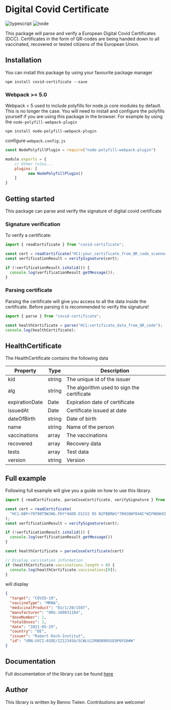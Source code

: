# Digital Covid Certificate

![typescript](https://img.shields.io/npm/types/typescript)
![node](https://img.shields.io/node/v/covid-certificate)

This package will parse and verify a European Digital Covid Certificates (DCC). Certificates in the form
of QR-codes are being handed down to all vaccinated, recovered or tested citizens of the European Union.

## Installation

You can install this package by using your favourite package manager

`npm install covid-certificate --save`

### Webpack >= 5.0

Webpack < 5 used to include polyfills for node.js core modules by default.
This is no longer the case. You will need to install and configure the polyfills
yourself if you are using this package in the browser. For example by using the `node-polyfill-webpack-plugin`

`npm install node-polyfill-webpack-plugin`

configure `webpack.config.js`

```js
const NodePolyfillPlugin = require("node-polyfill-webpack-plugin")

module.exports = {
	// Other rules...
	plugins: [
          new NodePolyfillPlugin()
	]
}
```

## Getting started

This package can parse and verify the signature of digital covid certificate

### Signature verification

To verify a certificate:

```js
import { readCertificate } from "covid-certificate";

const cert = readCertificate("HC1:your_certificate_from_QR_code_scanner");
const verfificationResult = verifySignature(cert);

if (!verfificationResult.isValid()) {
  console.log(verfificationResult.getMessage());
}
```

### Parsing certificate

Parsing the certificate will give you access to all the data inside the
certificate. Before parsing it is recommended to verify the signature!

```js
import { parse } from "covid-certificate";

const healthCertificate = parse("HC1:certificate_data_from_QR_code");
console.log(healthCertificate);
```

## HealthCertificate

The HealthCertificate contains the following data

| Property       | Type   | Description                                |
|----------------|--------|--------------------------------------------|
| kid            | string | The unique id of the issuer                |
| alg            | string | The algorithm used to sign the certificate |
| expirationDate | Date   | Expiration date of certificate             |
| issuedAt       | Date   | Certificate issued at date                 |
| dateOfBirth    | string | Date of birth                              |
| name           | string | Name of the person                         |
| vaccinations   | array  | The vaccinations                           |
| recovered      | array  | Recovery data                              |
| tests          | array  | Test data                                  |
| version        | string | Version                                    |

## Full example

Following full example will give you a guide on how to use this library.

```js
import { readCertificate, parseCoseCertificate, verifySignature } from "covid-certificate";

const cert = readCertificate(
  "HC1:6BF+70790T9WJWG.FKY*4GO0.O1CV2 O5 N2FBBRW1*70HS8WY04AC*WIFN0AHCD8KD97TK0F90KECTHGWJC0FDC:5AIA%G7X+AQB9746HS80:54IBQF60R6$A80X6S1BTYACG6M+9XG8KIAWNA91AY%67092L4WJCT3EHS8XJC +DXJCCWENF6OF63W5NW6WF6%JC QE/IAYJC5LEW34U3ET7DXC9 QE-ED8%E.JCBECB1A-:8$96646AL60A60S6Q$D.UDRYA 96NF6L/5QW6307KQEPD09WEQDD+Q6TW6FA7C466KCN9E%961A6DL6FA7D46JPCT3E5JDLA7$Q6E464W5TG6..DX%DZJC6/DTZ9 QE5$CB$DA/D JC1/D3Z8WED1ECW.CCWE.Y92OAGY8MY9L+9MPCG/D5 C5IA5N9$PC5$CUZCY$5Y$527BHB6*L8ARHDJL.Q7*2T7:SCNFZN70H6*AS6+T$D9UCAD97R8NIBO+/RJVE$9PAGPTBIZEP MO-Q0:R13IURRQ5MV93M9V3X2U:NDZSF"
);
const verfificationResult = verifySignature(cert);

if (!verfificationResult.isValid()) {
  console.log(verfificationResult.getMessage())
}

const healthCertificate = parseCoseCertificate(cert)

// Display vaccination information
if (healthCertificate.vaccinations.length > 0) {
  console.log(healthCertificate.vaccinations[0]);
}

```

will display

```json
{
  "target": "COVID-19",
  "vaccineType": "MRNA",
  "medicinalProduct": "EU/1/20/1507",
  "manufacturer": "ORG-100031184",
  "doseNumber": 1,
  "totalDoses": 2,
  "date": "2021-05-29",
  "country": "DE",
  "issuer": "Robert Koch-Institut",
  "id": "URN:UVCI:01DE/IZ12345A/5CWLU12RNOB9RXSEOP6FG8#W"
}
```

## Documentation

Full documentation of the library can be found [here](https://btielen.github.io/covid-certificate/)

## Author

This library is written by Benno Tielen. Contributions are welcome!
